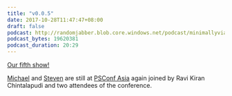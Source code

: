 ```yaml
---
title: "v0.0.5"
date: 2017-10-28T11:47:47+08:00
draft: false
podcast: http://randomjabber.blob.core.windows.net/podcast/minimallyviable_podcast-v0.0.5.mp3
podcast_bytes: 19620381
podcast_duration: 20:29
---
```


[Our fifth show!](http://randomjabber.blob.core.windows.net/podcast/minimallyviable_podcast-v0.0.5.mp3)

[Michael](https://twitter.com/migreene) and [Steven](https://twitter.com/stevenmurawski) are still at [PSConf Asia](http://psconf.asia) again joined by Ravi Kiran Chintalapudi and two attendees of the conference. 
